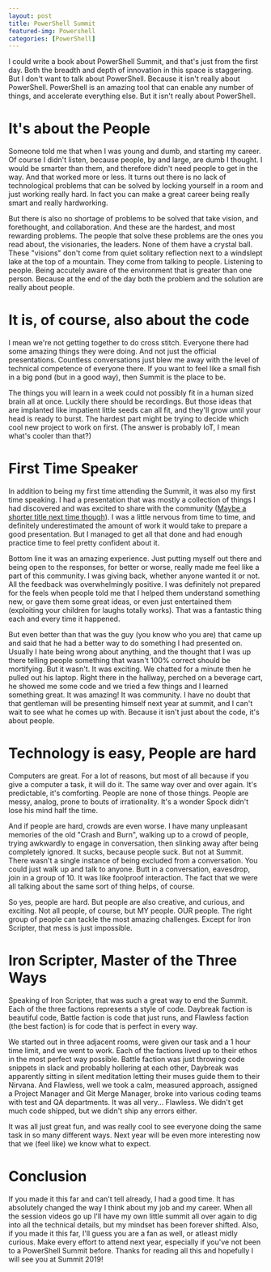 ```yaml
---
layout: post
title: PowerShell Summit
featured-img: Powershell
categories: [PowerShell]
---
```


I could write a book about PowerShell Summit, and that's just from the first day.  Both the breadth and depth of innovation in this space is staggering.  But I don't want to talk about PowerShell.  Because it isn't really about PowerShell.  PowerShell is an amazing tool that can enable any number of things, and accelerate everything else.  But it isn't really about PowerShell.

# It's about the People

Someone told me that when I was young and dumb, and starting my career.  Of course I didn't listen, because people, by and large, are dumb I thought.  I would be smarter than them, and therefore didn't need people to get in the way.  And that worked more or less. It turns out there is no lack of technological problems that can be solved by locking yourself in a room and just working really hard.  In fact you can make a great career being really smart and really hardworking.

But there is also no shortage of problems to be solved that take vision, and forethought, and collaboration.  And these are the hardest, and most rewarding problems.  The people that solve these problems are the ones you read about, the visionaries, the leaders.  None of them have a crystal ball.  These "visions" don't come from quiet solitary reflection next to a windslept lake at the top of a mountain.  They come from talking to people.  Listening to people.  Being accutely aware of the environment that is greater than one person.  Because at the end of the day both the problem and the solution are really about people.

# It is, of course, also about the code

I mean we're not getting together to do cross stitch.  Everyone there had some amazing things they were doing.  And not just the official presentations.  Countless conversations just blew me away with the level of technical competence of everyone there.  If you want to feel like a small fish in a big pond (but in a good way), then Summit is the place to be.

The things you will learn in a week could not possibly fit in a human sized brain all at once.  Luckily there should be recordings.  But those ideas that are implanted like impatient little seeds can all fit, and they'll grow until your head is ready to burst.  The hardest part might be trying to decide which cool new project to work on first. (The answer is probably IoT, I mean what's cooler than that?)

# First Time Speaker

In addition to being my first time attending the Summit, it was also my first time speaking.  I had a presentation that was mostly a collection of things I had discovered and was excited to share with the community ([Maybe a shorter title next time though](https://github.com/murrahjm/PSSummit2018)).  I was a little nervous from time to time, and definitely underestimated the amount of work it would take to prepare a good presentation.  But I managed to get all that done and had enough practice time to feel pretty confident about it.

Bottom line it was an amazing experience.  Just putting myself out there and being open to the responses, for better or worse, really made me feel like a part of this community.  I was giving back, whether anyone wanted it or not.  All the feedback was overwhelmingly positive.  I was definitely not prepared for the feels when people told me that I helped them understand something new, or gave them some great ideas, or even just entertained them (exploiting your children for laughs totally works).  That was a fantastic thing each and every time it happened.

But even better than that was the guy (you know who you are) that came up and said that he had a better way to do something I had presented on.  Usually I hate being wrong about anything, and the thought that I was up there telling people something that wasn't 100% correct should be mortifying.  But it wasn't.  It was exciting.  We chatted for a minute then he pulled out his laptop.  Right there in the hallway, perched on a beverage cart, he showed me some code and we tried a few things and I learned something great.  It was amazing!  It was community.  I have no doubt that that gentleman will be presenting himself next year at summit, and I can't wait to see what he comes up with.  Because it isn't just about the code, it's about people.

# Technology is easy, People are hard

Computers are great.  For a lot of reasons, but most of all because if you give a computer a task, it will do it.  The same way over and over again.  It's predictable, it's comforting.  People are none of those things.  People are messy, analog, prone to bouts of irrationality.  It's a wonder Spock didn't lose his mind half the time.

And if people are hard, crowds are even worse.  I have many unpleasant memories of the old "Crash and Burn", walking up to a crowd of people, trying awkwardly to engage in conversation, then slinking away after being completely ignored.  It sucks, because people suck.  But not at Summit.  There wasn't a single instance of being excluded from a conversation.  You could just walk up and talk to anyone. Butt in a conversation, eavesdrop, join in a group of 10.  It was like foolproof interaction.  The fact that we were all talking about the same sort of thing helps, of course.

So yes, people are hard.  But people are also creative, and curious, and exciting.  Not all people, of course, but MY people.  OUR people.  The right group of people can tackle the most amazing challenges.  Except for Iron Scripter, that mess is just impossible.

# Iron Scripter, Master of the Three Ways

Speaking of Iron Scripter, that was such a great way to end the Summit.  Each of the three factions represents a style of code.  Daybreak faction is beautiful code, Battle faction is code that just runs, and Flawless faction (the best faction) is for code that is perfect in every way.

We started out in three adjacent rooms, were given our task and a 1 hour time limit, and we went to work.  Each of the factions lived up to their ethos in the most perfect way possible.  Battle faction was just throwing code snippets in slack and probably hollering at each other, Daybreak was apparently sitting in silent meditation letting their muses guide them to their Nirvana.  And Flawless, well we took a calm, measured approach, assigned a Project Manager and Git Merge Manager, broke into various coding teams with test and QA departments.  It was all very... Flawless.  We didn't get much code shipped, but we didn't ship any errors either.

It was all just great fun, and was really cool to see everyone doing the same task in so many different ways.  Next year will be even more interesting now that we (feel like) we know what to expect.

# Conclusion

If you made it this far and can't tell already, I had a good time.  It has absolutely changed the way I think about my job and my career.  When all the session videos go up I'll have my own little summit all over again to dig into all the technical details, but my mindset has been forever shifted.  Also, if you made it this far, I'll guess you are a fan as well, or atleast midly curious.  Make every effort to attend next year, especially if you've not been to a PowerShell Summit before.  Thanks for reading all this and hopefully I will see you at Summit 2019!